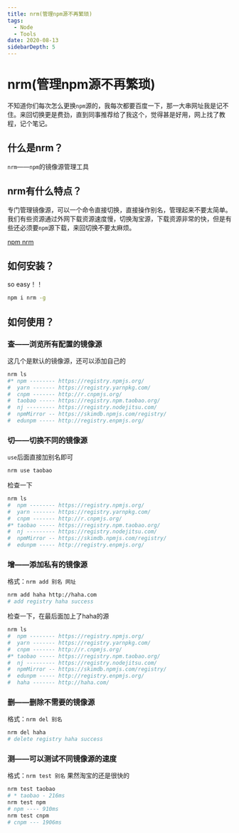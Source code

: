 ```yaml
---
title: nrm(管理npm源不再繁琐)
tags:
  - Node
  - Tools
date: 2020-08-13
sidebarDepth: 5
---
```

# nrm(管理npm源不再繁琐)

不知道你们每次怎么更换`npm`源的，我每次都要百度一下，那一大串网址我是记不住。来回切换更是费劲，直到同事推荐给了我这个，觉得甚是好用，网上找了教程，记个笔记。
## 什么是nrm？
`nrm`——`npm`的镜像源管理工具
## nrm有什么特点？
专门管理镜像源，可以一个命令直接切换，直接操作别名，管理起来不要太简单。我们有些资源通过外网下载资源速度慢，切换淘宝源，下载资源非常的快，但是有些还必须要`npm`源下载，来回切换不要太麻烦。

[npm nrm](https://www.npmjs.com/package/nrm)

## 如何安装？
so easy！！
```bash
npm i nrm -g
```
## 如何使用？
### 查——浏览所有配置的镜像源
这几个是默认的镜像源，还可以添加自己的
```bash
nrm ls
#* npm -------- https://registry.npmjs.org/
#  yarn ------- https://registry.yarnpkg.com/
#  cnpm ------- http://r.cnpmjs.org/
#  taobao ----- https://registry.npm.taobao.org/
#  nj --------- https://registry.nodejitsu.com/
#  npmMirror -- https://skimdb.npmjs.com/registry/
#  edunpm ----- http://registry.enpmjs.org/
```
### 切——切换不同的镜像源
`use`后面直接加别名即可
```bash
nrm use taobao
```
检查一下
```bash
nrm ls
#  npm -------- https://registry.npmjs.org/
#  yarn ------- https://registry.yarnpkg.com/
#  cnpm ------- http://r.cnpmjs.org/
#* taobao ----- https://registry.npm.taobao.org/
#  nj --------- https://registry.nodejitsu.com/
#  npmMirror -- https://skimdb.npmjs.com/registry/
#  edunpm ----- http://registry.enpmjs.org/
```
### 增——添加私有的镜像源
格式：`nrm add 别名 网址`
```bash
nrm add haha http://haha.com
# add registry haha success
```
检查一下，在最后面加上了haha的源
```bash
nrm ls
#  npm -------- https://registry.npmjs.org/
#  yarn ------- https://registry.yarnpkg.com/
#  cnpm ------- http://r.cnpmjs.org/
#* taobao ----- https://registry.npm.taobao.org/
#  nj --------- https://registry.nodejitsu.com/
#  npmMirror -- https://skimdb.npmjs.com/registry/
#  edunpm ----- http://registry.enpmjs.org/
#  haha ------- http://haha.com/
```
### 删——删除不需要的镜像源
格式：`nrm del 别名`
```bash
nrm del haha
# delete registry haha success
```
### 测——可以测试不同镜像源的速度
格式：`nrm test 别名`
果然淘宝的还是很快的
```bash
nrm test taobao
# * taobao - 216ms
nrm test npm
# npm ---- 910ms
nrm test cnpm
# cnpm --- 1906ms
```

